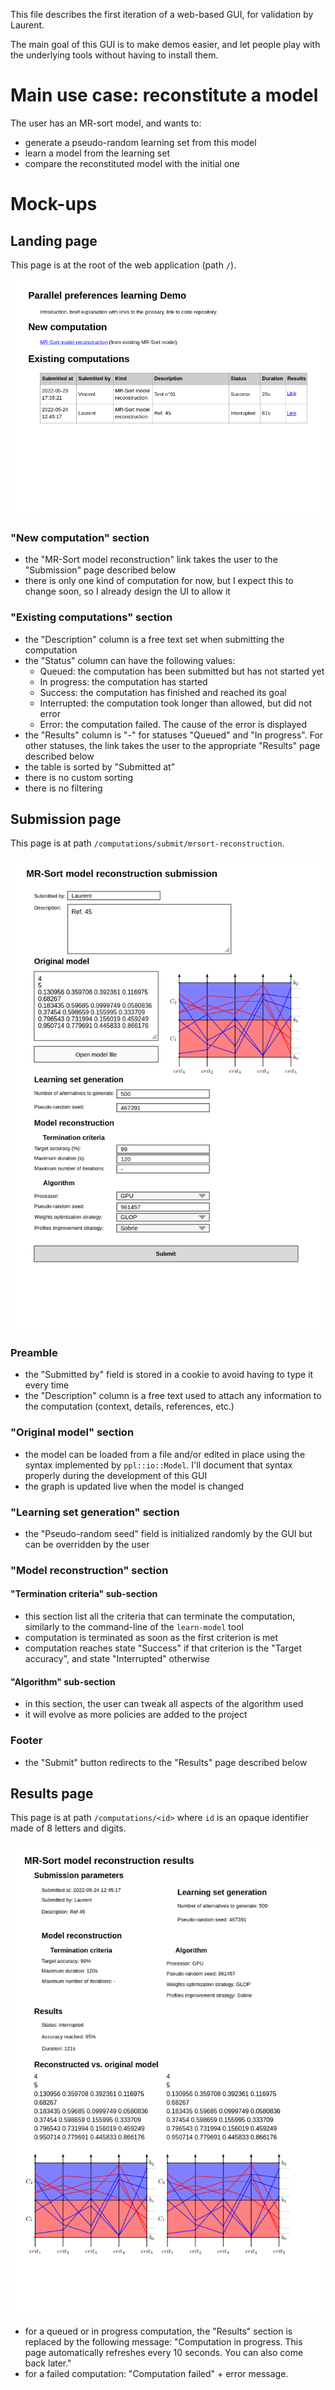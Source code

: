 This file describes the first iteration of a web-based GUI, for validation by Laurent.

The main goal of this GUI is to make demos easier, and let people play with the underlying tools without having to install them.

Main use case: reconstitute a model
===================================

The user has an MR-sort model, and wants to:

- generate a pseudo-random learning set from this model
- learn a model from the learning set
- compare the reconstituted model with the initial one

Mock-ups
========

Landing page
------------

This page is at the root of the web application (path `/`).

<!-- Mockups in this document have been created using https://github.com/evolus/pencil. The primary file is mockups.epgz, and *.png files are exported using menu "Export..." -->
![Landing page mockup](landing.png)

### "New computation" section

- the "MR-Sort model reconstruction" link takes the user to the "Submission" page described below
- there is only one kind of computation for now, but I expect this to change soon, so I already design the UI to allow it

### "Existing computations" section

- the "Description" column is a free text set when submitting the computation
- the "Status" column can have the following values:
    - Queued: the computation has been submitted but has not started yet
    - In progress: the computation has started
    - Success: the computation has finished and reached its goal
    - Interrupted: the computation took longer than allowed, but did not error
    - Error: the computation failed. The cause of the error is displayed
- the "Results" column is "-" for statuses "Queued" and "In progress". For other statuses, the link takes the user to the appropriate "Results" page described below
- the table is sorted by "Submitted at"
- there is no custom sorting
- there is no filtering

Submission page
---------------

This page is at path `/computations/submit/mrsort-reconstruction`.

![Submission page mockup](mrsort_model_reconstruction_submission.png)

### Preamble

- the "Submitted by" field is stored in a cookie to avoid having to type it every time
- the "Description" column is a free text used to attach any information to the computation (context, details, references, etc.)

### "Original model" section

- the model can be loaded from a file and/or edited in place using the syntax implemented by `ppl::io::Model`. I'll document that syntax properly during the development of this GUI
- the graph is updated live when the model is changed

### "Learning set generation" section

- the "Pseudo-random seed" field is initialized randomly by the GUI but can be overridden by the user

### "Model reconstruction" section

#### "Termination criteria" sub-section

- this section list all the criteria that can terminate the computation, similarly to the command-line of the `learn-model` tool
- computation is terminated as soon as the first criterion is met
- computation reaches state "Success" if that criterion is the "Target accuracy", and state "Interrupted" otherwise

#### "Algorithm" sub-section

- in this section, the user can tweak all aspects of the algorithm used
- it will evolve as more policies are added to the project

### Footer

- the "Submit" button redirects to the "Results" page described below

Results page
------------

This page is at path `/computations/<id>` where `id` is an opaque identifier made of 8 letters and digits.

![Results page mockup](mrsort_model_reconstruction_results.png)

- for a queued or in progress computation, the "Results" section is replaced by the following message: "Computation in progress. This page automatically refreshes every 10 seconds. You can also come back later."
- for a failed computation: "Computation failed" + error message.
